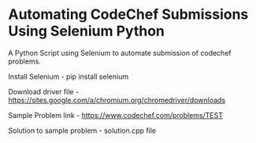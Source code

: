 # Automating CodeChef Submissions Using Selenium Python

A Python Script using Selenium to automate submission of codechef problems.

Install Selenium - pip install selenium

Download driver file - https://sites.google.com/a/chromium.org/chromedriver/downloads

Sample Problem link - https://www.codechef.com/problems/TEST

Solution to sample problem - solution.cpp file
